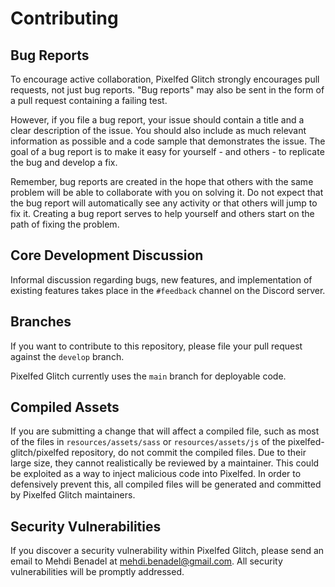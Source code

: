 # Contributing

## Bug Reports
To encourage active collaboration, Pixelfed Glitch strongly encourages pull requests, not just bug reports. "Bug reports" may also be sent in the form of a pull request containing a failing test.
    
However, if you file a bug report, your issue should contain a title and a clear description of the issue. You should also include as much relevant information as possible and a code sample that demonstrates the issue. The goal of a bug report is to make it easy for yourself - and others - to replicate the bug and develop a fix.
    
Remember, bug reports are created in the hope that others with the same problem will be able to collaborate with you on solving it. Do not expect that the bug report will automatically see any activity or that others will jump to fix it. Creating a bug report serves to help yourself and others start on the path of fixing the problem.

## Core Development Discussion
Informal discussion regarding bugs, new features, and implementation of existing features takes place in the ```#feedback``` channel on the Discord server.

## Branches
If you want to contribute to this repository, please file your pull request against the `develop` branch. 

Pixelfed Glitch currently uses the `main` branch for deployable code.

## Compiled Assets
If you are submitting a change that will affect a compiled file, such as most of the files in ```resources/assets/sass``` or ```resources/assets/js``` of the pixelfed-glitch/pixelfed repository, do not commit the compiled files. Due to their large size, they cannot realistically be reviewed by a maintainer. This could be exploited as a way to inject malicious code into Pixelfed. In order to defensively prevent this, all compiled files will be generated and committed by Pixelfed Glitch maintainers.

## Security Vulnerabilities
If you discover a security vulnerability within Pixelfed Glitch, please send an email to Mehdi Benadel at mehdi.benadel@gmail.com. All security vulnerabilities will be promptly addressed.
